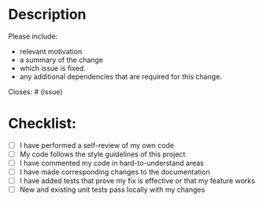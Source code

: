 # Description

Please include: 
* relevant motivation
* a summary of the change 
* which issue is fixed. 
* any additional dependencies that are required for this change.

Closes: # (issue)

# Checklist:

- [ ] I have performed a self-review of my own code
- [ ] My code follows the style guidelines of this project
- [ ] I have commented my code in hard-to-understand areas
- [ ] I have made corresponding changes to the documentation
- [ ] I have added tests that prove my fix is effective or that my feature works
- [ ] New and existing unit tests pass locally with my changes
